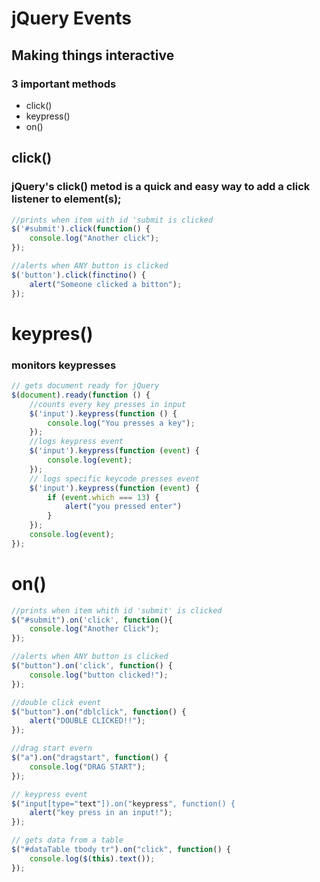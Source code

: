 # jQuery Events
## Making things interactive

### 3 important methods
* click()
* keypress()
* on()

## click()
### jQuery's click() metod is a quick and easy way to add a click listener to element(s);
```javascript
//prints when item with id 'submit is clicked
$('#submit').click(function() {
    console.log("Another click");
});

//alerts when ANY button is clicked
$('button').click(finctino() {
    alert("Someone clicked a bitton");
});
```

# keypres()
### monitors keypresses

```javascript
// gets document ready for jQuery
$(document).ready(function () {
    //counts every key presses in input
    $('input').keypress(function () {
        console.log("You presses a key");
    });
    //logs keypress event
    $('input').keypress(function (event) {
        console.log(event);
    });
    // logs specific keycode presses event
    $('input').keypress(function (event) {
        if (event.which === 13) {
            alert("you pressed enter")
        }
    });
    console.log(event);
});
```

# on()

```javascript
//prints when item whith id 'submit' is clicked
$("#submit").on('click', function(){
    console.log("Another Click");
});

//alerts when ANY button is clicked
$("button").on('click', function() {
    console.log("button clicked!");
});

//double click event
$("button").on("dblclick", function() {
    alert("DOUBLE CLICKED!!");
});

//drag start evern
$("a").on("dragstart", function() {
    console.log("DRAG START");
});

// keypress event
$("input[type="text"]).on("keypress", function() {
    alert("key press in an input!");
});

// gets data from a table
$("#dataTable tbody tr").on("click", function() {
    console.log($(this).text());
});
```


